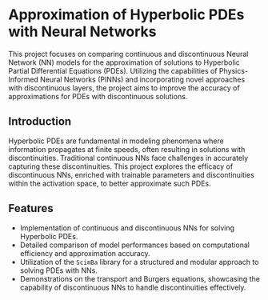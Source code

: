 
# Approximation of Hyperbolic PDEs with Neural Networks

This project focuses on comparing continuous and discontinuous Neural Network (NN) models for the approximation of solutions to Hyperbolic Partial Differential Equations (PDEs). Utilizing the capabilities of Physics-Informed Neural Networks (PINNs) and incorporating novel approaches with discontinuous layers, the project aims to improve the accuracy of approximations for PDEs with discontinuous solutions.

## Introduction

Hyperbolic PDEs are fundamental in modeling phenomena where information propagates at finite speeds, often resulting in solutions with discontinuities. Traditional continuous NNs face challenges in accurately capturing these discontinuities. This project explores the efficacy of discontinuous NNs, enriched with trainable parameters and discontinuities within the activation space, to better approximate such PDEs.

## Features

- Implementation of continuous and discontinuous NNs for solving Hyperbolic PDEs.
- Detailed comparison of model performances based on computational efficiency and approximation accuracy.
- Utilization of the `ScimBa` library for a structured and modular approach to solving PDEs with NNs.
- Demonstrations on the transport and Burgers equations, showcasing the capability of discontinuous NNs to handle discontinuities effectively.
